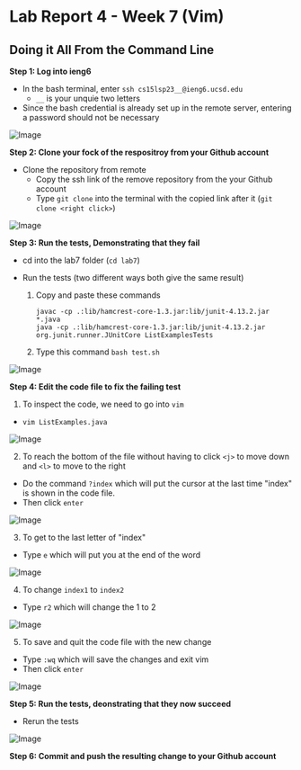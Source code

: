 # Lab Report 4 - Week 7 (Vim)

## Doing it All From the Command Line

**Step 1: Log into ieng6**

* In the bash terminal, enter `ssh cs15lsp23__@ieng6.ucsd.edu`
  *  `__` is your unquie two letters 
* Since the bash credential is already set up in the remote server, entering a password should not be necessary

![Image]()

**Step 2: Clone your fock of the respositroy from your Github account**

* Clone the repository from remote
  * Copy the ssh link of the remove repository from the your Github account
  * Type `git clone` into the terminal with the copied link after it (`git clone <right click>`)

![Image]()

**Step 3: Run the tests, Demonstrating that they fail**

* cd into the lab7 folder (`cd lab7`)
* Run the tests (two different ways both give the same result)
 
  1. Copy and paste these commands
 
     ```
     javac -cp .:lib/hamcrest-core-1.3.jar:lib/junit-4.13.2.jar *.java
     java -cp .:lib/hamcrest-core-1.3.jar:lib/junit-4.13.2.jar org.junit.runner.JUnitCore ListExamplesTests
     ```
  
  2. Type this command `bash test.sh`

![Image]()

**Step 4: Edit the code file to fix the failing test**

1. To inspect the code, we need to go into `vim` 
 
  * `vim ListExamples.java`
 
  ![Image]()
  
2. To reach the bottom of the file without having to click `<j>` to move down and `<l>` to move to the right
 
  * Do the command `?index` which will put the cursor at the last time "index" is shown in the code file.
  * Then click `enter`

  ![Image]()
  
3. To get to the last letter of "index" 

  * Type `e` which will put you at the end of the word 

  ![Image]()
  
4. To change `index1` to `index2`
 
  * Type `r2` which will change the 1 to 2 

  ![Image]()

5. To save and quit the code file with the new change

  * Type `:wq` which will save the changes and exit vim
  * Then click `enter`

  ![Image]()
  
**Step 5: Run the tests, deonstrating that they now succeed**

* Rerun the tests 

![Image]()

**Step 6: Commit and push the resulting change to your Github account**






